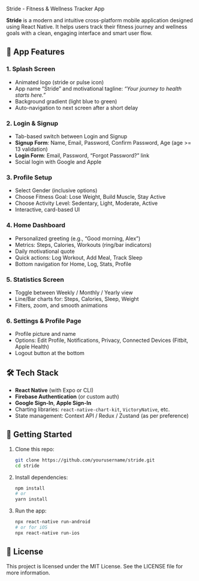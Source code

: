 Stride - Fitness & Wellness Tracker App

**Stride** is a modern and intuitive cross-platform mobile application designed using React Native. It helps users track their fitness journey and wellness goals with a clean, engaging interface and smart user flow.

## 📱 App Features

### 1. Splash Screen
- Animated logo (stride or pulse icon)
- App name “Stride” and motivational tagline: _“Your journey to health starts here.”_
- Background gradient (light blue to green)
- Auto-navigation to next screen after a short delay

### 2. Login & Signup
- Tab-based switch between Login and Signup
- **Signup Form**: Name, Email, Password, Confirm Password, Age (age >= 13 validation)
- **Login Form**: Email, Password, “Forgot Password?” link
- Social login with Google and Apple

### 3. Profile Setup
- Select Gender (inclusive options)
- Choose Fitness Goal: Lose Weight, Build Muscle, Stay Active
- Choose Activity Level: Sedentary, Light, Moderate, Active
- Interactive, card-based UI

### 4. Home Dashboard
- Personalized greeting (e.g., “Good morning, Alex”)
- Metrics: Steps, Calories, Workouts (ring/bar indicators)
- Daily motivational quote
- Quick actions: Log Workout, Add Meal, Track Sleep
- Bottom navigation for Home, Log, Stats, Profile

### 5. Statistics Screen
- Toggle between Weekly / Monthly / Yearly view
- Line/Bar charts for: Steps, Calories, Sleep, Weight
- Filters, zoom, and smooth animations

### 6. Settings & Profile Page
- Profile picture and name
- Options: Edit Profile, Notifications, Privacy, Connected Devices (Fitbit, Apple Health)
- Logout button at the bottom

## 🛠️ Tech Stack

- **React Native** (with Expo or CLI)
- **Firebase Authentication** (or custom auth)
- **Google Sign-In**, **Apple Sign-In**
- Charting libraries: `react-native-chart-kit`, `VictoryNative`, etc.
- State management: Context API / Redux / Zustand (as per preference)

## 🚀 Getting Started

1. Clone this repo:
   ```bash
   git clone https://github.com/yourusername/stride.git
   cd stride
   ```
2. Install dependencies:
   ```bash
   npm install
   # or
   yarn install
   ```
3. Run the app:
   ```bash
   npx react-native run-android
   # or for iOS
   npx react-native run-ios
   ```

## 📄 License

This project is licensed under the MIT License. See the LICENSE file for more information.